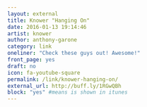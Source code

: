 ```yaml
---
layout: external
title: Knower "Hanging On"
date: 2016-01-13 19:14:46
artist: knower
author: anthony-garone
category: link
oneliner: "Check these guys out! Awesome!"
front_page: yes
draft: no
icon: fa-youtube-square
permalink: /link/knower-hanging-on/
external_url: http://buff.ly/1RGwQBh
block: "yes" #means is shown in itunes
---
```

